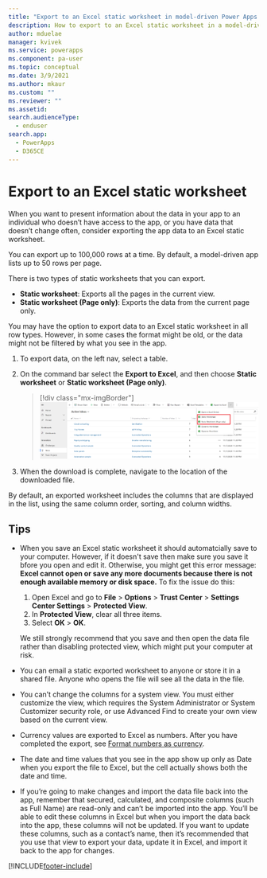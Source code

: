 ```yaml
---
title: "Export to an Excel static worksheet in model-driven Power Apps | MicrosoftDocs"
description: How to export to an Excel static worksheet in a model-driven Power Apps
author: mduelae
manager: kvivek
ms.service: powerapps
ms.component: pa-user
ms.topic: conceptual
ms.date: 3/9/2021
ms.author: mkaur
ms.custom: ""
ms.reviewer: ""
ms.assetid: 
search.audienceType: 
  - enduser
search.app: 
  - PowerApps
  - D365CE
---
```

# Export to an Excel static worksheet

When you want to present information about the data in your app to an individual who doesn’t have access to the app, or you have data that doesn’t change often, consider exporting the app data to an Excel static worksheet.

You can export up to 100,000 rows at a time. By default, a model-driven app lists up to 50 rows per page. 

There is two types of static worksheets that you can export. 

- **Static worksheet**: Exports all the pages in the current view.
- **Static worksheet (Page only)**: Exports the data from the current page only.
  
You may have the option to export data to an Excel static worksheet in all row types. However, in some cases the format might be old, or the data might not be filtered by what you see in the app.  
  
1. To export data, on the left nav, select a table.
2. On the command bar select the **Export to Excel**, and then choose **Static worksheet** or **Static worksheet (Page only)**.  

   > [!div class="mx-imgBorder"] 
   > ![Export to Excel static worksheet](media/export-excel-static.png "Export to Excel static worksheet")
  
3. When the download is complete, navigate to the location of the downloaded file.

By default, an exported worksheet includes the columns that are displayed in the list, using the same column order, sorting, and column widths.  
  

  
## Tips  

- When you save an Excel static worksheet it should automatcially save to your computer. However, if it doesn't save then make sure you save it bfore you open and edit it. Otherwise, you might get this error message: **Excel cannot open or save any more documents because there is not enough available memory or disk space.** To fix the issue do this:  

  1. Open Excel and go to **File** > **Options** > **Trust Center** > **Settings Center Settings** > **Protected View**.  
  2.  In **Protected View**, clear all three items.  
  3.  Select **OK** > **OK**.  
 
  We still strongly recommend that you save and then open the data file rather than disabling protected view, which might put your computer at risk.  
  
- You can email a static exported worksheet to anyone or store it in a shared file. Anyone who opens the file will see all the data in the file.
  
- You can’t change the columns for a system view. You must either customize the view, which requires the System Administrator or System Customizer security role, or use Advanced Find to create your own view based on the current view.  
    
- Currency values are exported to Excel as numbers. After you have completed the export, see [Format numbers as currency](https://support.microsoft.com/office/format-numbers-as-currency-0a03bb38-1a07-458d-9e30-2b54366bc7a4?ui=en-US&rs=en-US&ad=US).
  
- The date and time values that you see in the app show up only as Date when you export the file to Excel, but the cell actually shows both the date and time.  
  
- If you’re going to make changes and import the data file back into the app, remember that secured, calculated, and composite columns (such as Full Name) are read-only and can’t be imported into the app. You’ll be able to edit these columns in Excel but when you import the data back into the app, these columns will not be updated. If you want to update these columns, such as a contact’s name, then it’s recommended that you use that view to export your data, update it in Excel, and import it back to the app for changes.  
  



[!INCLUDE[footer-include](../includes/footer-banner.md)]
